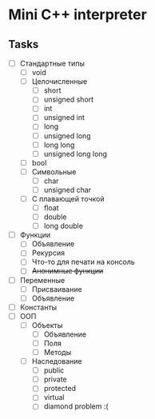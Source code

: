 # Mini C++ interpreter
## Tasks
- [ ] Стандартные типы
    - [ ] void
    - [ ] Целочисленные
        - [ ] short
        - [ ] unsigned short
        - [ ] int
        - [ ] unsigned int
        - [ ] long
        - [ ] unsigned long
        - [ ] long long
        - [ ] unsigned long long
    - [ ] bool
    - [ ] Символьные
        - [ ] char
        - [ ] unsigned char
    - [ ] С плавающей точкой
        - [ ] float
        - [ ] double
        - [ ] long double
- [ ] Функции
    - [ ] Объявление
    - [ ] Рекурсия
    - [ ] Что-то для печати на консоль
    - [ ] ~~Анонимные функции~~
- [ ] Переменные
    - [ ] Присваивание
    - [ ] Объявление
- [ ] Константы
- [ ] ООП
    - [ ] Объекты
        - [ ] Объявление
        - [ ] Поля
        - [ ] Методы
    - [ ] Наследование
        - [ ] public
        - [ ] private
        - [ ] protected
        - [ ] virtual
        - [ ] diamond problem :(